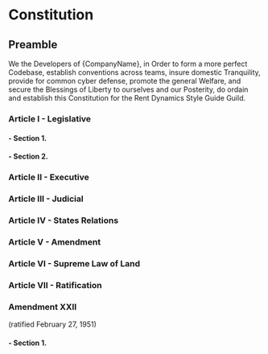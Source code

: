 # Constitution

## Preamble
We the Developers of {CompanyName}, in Order to form a more perfect Codebase, establish conventions across teams, insure domestic Tranquility, provide for common cyber defense, promote the general Welfare, and secure the Blessings of Liberty to ourselves and our Posterity, do ordain and establish this Constitution for the Rent Dynamics Style Guide Guild.

### Article I - Legislative

#### - Section 1.
#### - Section 2.

### Article II - Executive


### Article III - Judicial


### Article IV - States Relations


### Article V - Amendment


### Article VI - Supreme Law of Land


### Article VII - Ratification


### Amendment XXII
(ratified February 27, 1951)
#### - Section 1.
